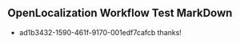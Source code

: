 ## OpenLocalization Workflow Test MarkDown
* ad1b3432-1590-461f-9170-001edf7cafcb 
thanks!<!--HONumber=Mar16_HO2-->
